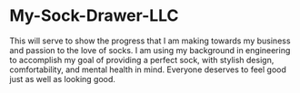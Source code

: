 # My-Sock-Drawer-LLC
This will serve to show the progress that I am making towards my business and passion to the love of socks. I am using my background in engineering to accomplish my goal of providing a perfect sock, with stylish design, comfortability, and mental health in mind. Everyone deserves to feel good just as well as looking good. 
